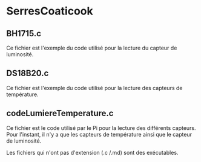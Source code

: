 # SerresCoaticook
## BH1715.c
Ce fichier est l'exemple du code utilisé pour la lecture du capteur de luminosité.
## DS18B20.c
Ce fichier est l'exemple du code utilisé pour la lecture des capteurs de température.
## codeLumiereTemperature.c
Ce fichier est le code utilisé par le Pi pour la lecture des différents capteurs. Pour l'instant, il n'y a que les capteurs de température ainsi que le capteur de luminosité.

Les fichiers qui n'ont pas d'extension (.c /.md) sont des exécutables.
